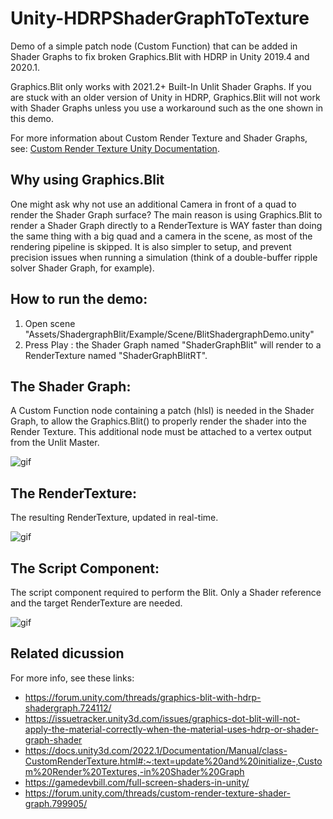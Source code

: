 # Unity-HDRPShaderGraphToTexture
Demo of a simple patch node (Custom Function) that can be added in Shader
Graphs to fix broken Graphics.Blit with HDRP in Unity 2019.4 and 2020.1.

Graphics.Blit only works with 2021.2+ Built-In Unlit Shader Graphs. If you are
stuck with an older version of Unity in HDRP, Graphics.Blit will not work with
Shader Graphs unless you use a workaround such as the one shown in this demo.

For more information about Custom Render Texture and Shader Graphs, see:
[Custom Render Texture Unity Documentation](https://docs.unity3d.com/2022.1/Documentation/Manual/class-CustomRenderTexture.html#:~:text=update%20and%20initialize-,Custom%20Render%20Textures,-in%20Shader%20Graph).


## Why using Graphics.Blit

One might ask why not use an additional Camera in front of a quad to render the
Shader Graph surface? The main reason is using Graphics.Blit to render a Shader
Graph directly to a RenderTexture is WAY faster than doing the same thing with
a big quad and a camera in the scene, as most of the rendering pipeline is
skipped. It is also simpler to setup, and prevent precision issues when running
a simulation (think of a double-buffer ripple solver Shader Graph, for
example).

## How to run the demo:

1) Open scene "Assets/ShadergraphBlit/Example/Scene/BlitShadergraphDemo.unity"
2) Press Play : the Shader Graph named "ShaderGraphBlit" will render to a RenderTexture named "ShaderGraphBlitRT".

## The Shader Graph:
A Custom Function node containing a patch (hlsl) is needed in the Shader Graph, to allow the Graphics.Blit() to properly render the shader into the Render Texture.
This additional node must be attached to a vertex output from the Unlit Master.

![gif](https://i.imgur.com/40PMUoU.png)


## The RenderTexture:
The resulting RenderTexture, updated in real-time.

![gif](https://i.imgur.com/vxgVYcB.png)


## The Script Component:
The script component required to perform the Blit.
Only a Shader reference and the target RenderTexture are needed.

![gif](https://i.imgur.com/ZGhajNh.png)


## Related dicussion
For more info, see these links:
- https://forum.unity.com/threads/graphics-blit-with-hdrp-shadergraph.724112/
- https://issuetracker.unity3d.com/issues/graphics-dot-blit-will-not-apply-the-material-correctly-when-the-material-uses-hdrp-or-shader-graph-shader
- https://docs.unity3d.com/2022.1/Documentation/Manual/class-CustomRenderTexture.html#:~:text=update%20and%20initialize-,Custom%20Render%20Textures,-in%20Shader%20Graph
- https://gamedevbill.com/full-screen-shaders-in-unity/
- https://forum.unity.com/threads/custom-render-texture-shader-graph.799905/
